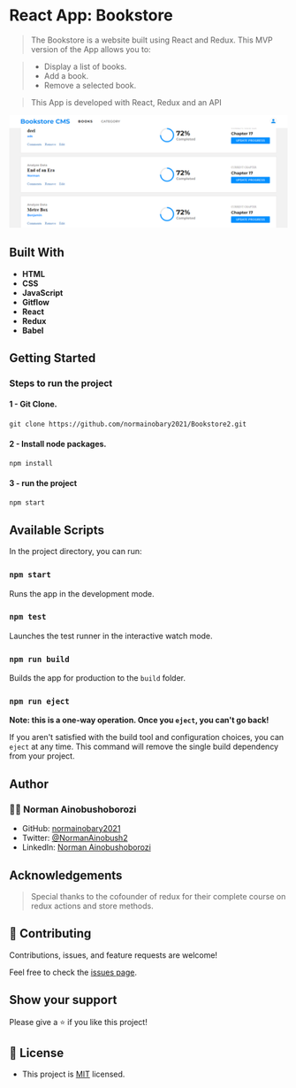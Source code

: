 # React App: Bookstore

> The Bookstore is a website built using React and Redux.
> This MVP version of the App allows you to:

> * Display a list of books.
> * Add a book.
> * Remove a selected book.

> This App is developed with React, Redux and an API

![Project Screenshot](./screenshot.png "Bookstore CMS")

## Built With

- **HTML**
- **CSS**
- **JavaScript**
- **Gitflow**
- **React**
- **Redux**
- **Babel**

## Getting Started

### Steps to run the project

#### 1 - Git Clone.

```
git clone https://github.com/normainobary2021/Bookstore2.git
```
#### 2 - Install node packages.

```
npm install
```

#### 3 - run the project

```
npm start
```

## Available Scripts

In the project directory, you can run:

### `npm start`

Runs the app in the development mode.

### `npm test`

Launches the test runner in the interactive watch mode.

### `npm run build`

Builds the app for production to the `build` folder.

### `npm run eject`

**Note: this is a one-way operation. Once you `eject`, you can't go back!**

If you aren't satisfied with the build tool and configuration choices, you can `eject` at any time. This command will remove the single build dependency from your project.

## Author
### 👨‍💻 Norman Ainobushoborozi
- GitHub: [normainobary2021](https://github.com/normainobary2021)
- Twitter: [@NormanAinobush2](https://twitter.com/NormanAinobush2)
- LinkedIn: [Norman Ainobushoborozi](https://www.linkedin.com/in/norman-ainobushoborozi/)

## Acknowledgements

> Special thanks to the cofounder of redux for their complete course on redux actions and store methods.

## 🤝 Contributing

Contributions, issues, and feature requests are welcome!

Feel free to check the [issues page](../../issues/).

## Show your support

Please give a ⭐️ if you like this project!

## 📝 License
- This project is [MIT](./LICENSE) licensed.